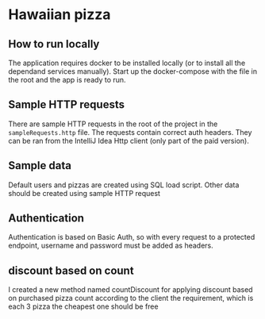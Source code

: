 # Hawaiian pizza

## How to run locally
The application requires docker to be installed locally (or to install all the dependand services manually). Start up the docker-compose with the file in the root and the app is ready to run.
 
## Sample HTTP requests
There are sample HTTP requests in the root of the project in the `sampleRequests.http` file. The requests contain correct auth headers. They can be ran from the IntelliJ Idea Http client (only part of the paid version).

## Sample data
Default users and pizzas are created using SQL load script. Other data should be created using sample HTTP request

## Authentication
Authentication is based on Basic Auth, so with every request to a protected endpoint, username and password must be added as headers.

## discount based on count
I created a new method named countDiscount for applying discount based on purchased pizza count according to the client the requirement, which is each 3 pizza the cheapest one should be free